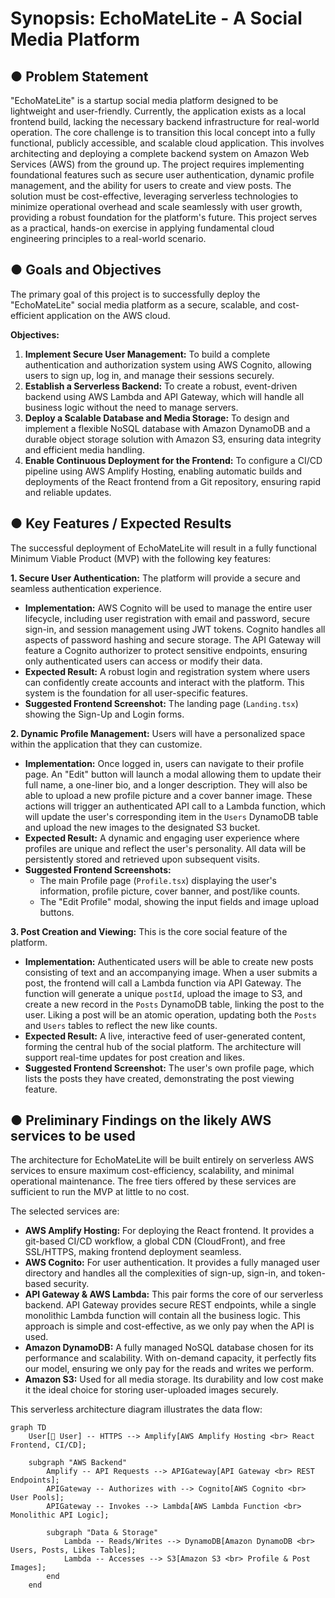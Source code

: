 # Synopsis: EchoMateLite - A Social Media Platform

## ● Problem Statement

"EchoMateLite" is a startup social media platform designed to be lightweight and user-friendly. Currently, the application exists as a local frontend build, lacking the necessary backend infrastructure for real-world operation. The core challenge is to transition this local concept into a fully functional, publicly accessible, and scalable cloud application. This involves architecting and deploying a complete backend system on Amazon Web Services (AWS) from the ground up. The project requires implementing foundational features such as secure user authentication, dynamic profile management, and the ability for users to create and view posts. The solution must be cost-effective, leveraging serverless technologies to minimize operational overhead and scale seamlessly with user growth, providing a robust foundation for the platform's future. This project serves as a practical, hands-on exercise in applying fundamental cloud engineering principles to a real-world scenario.

## ● Goals and Objectives

The primary goal of this project is to successfully deploy the "EchoMateLite" social media platform as a secure, scalable, and cost-efficient application on the AWS cloud.

**Objectives:**
1.  **Implement Secure User Management:** To build a complete authentication and authorization system using AWS Cognito, allowing users to sign up, log in, and manage their sessions securely.
2.  **Establish a Serverless Backend:** To create a robust, event-driven backend using AWS Lambda and API Gateway, which will handle all business logic without the need to manage servers.
3.  **Deploy a Scalable Database and Media Storage:** To design and implement a flexible NoSQL database with Amazon DynamoDB and a durable object storage solution with Amazon S3, ensuring data integrity and efficient media handling.
4.  **Enable Continuous Deployment for the Frontend:** To configure a CI/CD pipeline using AWS Amplify Hosting, enabling automatic builds and deployments of the React frontend from a Git repository, ensuring rapid and reliable updates.

## ● Key Features / Expected Results

The successful deployment of EchoMateLite will result in a fully functional Minimum Viable Product (MVP) with the following key features:

**1. Secure User Authentication:** The platform will provide a secure and seamless authentication experience.
*   **Implementation:** AWS Cognito will be used to manage the entire user lifecycle, including user registration with email and password, secure sign-in, and session management using JWT tokens. Cognito handles all aspects of password hashing and secure storage. The API Gateway will feature a Cognito authorizer to protect sensitive endpoints, ensuring only authenticated users can access or modify their data.
*   **Expected Result:** A robust login and registration system where users can confidently create accounts and interact with the platform. This system is the foundation for all user-specific features.
*   **Suggested Frontend Screenshot:** The landing page (`Landing.tsx`) showing the Sign-Up and Login forms.

**2. Dynamic Profile Management:** Users will have a personalized space within the application that they can customize.
*   **Implementation:** Once logged in, users can navigate to their profile page. An "Edit" button will launch a modal allowing them to update their full name, a one-liner bio, and a longer description. They will also be able to upload a new profile picture and a cover banner image. These actions will trigger an authenticated API call to a Lambda function, which will update the user's corresponding item in the `Users` DynamoDB table and upload the new images to the designated S3 bucket.
*   **Expected Result:** A dynamic and engaging user experience where profiles are unique and reflect the user's personality. All data will be persistently stored and retrieved upon subsequent visits.
*   **Suggested Frontend Screenshots:**
    *   The main Profile page (`Profile.tsx`) displaying the user's information, profile picture, cover banner, and post/like counts.
    *   The "Edit Profile" modal, showing the input fields and image upload buttons.

**3. Post Creation and Viewing:** This is the core social feature of the platform.
*   **Implementation:** Authenticated users will be able to create new posts consisting of text and an accompanying image. When a user submits a post, the frontend will call a Lambda function via API Gateway. The function will generate a unique `postId`, upload the image to S3, and create a new record in the `Posts` DynamoDB table, linking the post to the user. Liking a post will be an atomic operation, updating both the `Posts` and `Users` tables to reflect the new like counts.
*   **Expected Result:** A live, interactive feed of user-generated content, forming the central hub of the social platform. The architecture will support real-time updates for post creation and likes.
*   **Suggested Frontend Screenshot:** The user's own profile page, which lists the posts they have created, demonstrating the post viewing feature.

## ● Preliminary Findings on the likely AWS services to be used

The architecture for EchoMateLite will be built entirely on serverless AWS services to ensure maximum cost-efficiency, scalability, and minimal operational maintenance. The free tiers offered by these services are sufficient to run the MVP at little to no cost.

The selected services are:
*   **AWS Amplify Hosting:** For deploying the React frontend. It provides a git-based CI/CD workflow, a global CDN (CloudFront), and free SSL/HTTPS, making frontend deployment seamless.
*   **AWS Cognito:** For user authentication. It provides a fully managed user directory and handles all the complexities of sign-up, sign-in, and token-based security.
*   **API Gateway & AWS Lambda:** This pair forms the core of our serverless backend. API Gateway provides secure REST endpoints, while a single monolithic Lambda function will contain all the business logic. This approach is simple and cost-effective, as we only pay when the API is used.
*   **Amazon DynamoDB:** A fully managed NoSQL database chosen for its performance and scalability. With on-demand capacity, it perfectly fits our model, ensuring we only pay for the reads and writes we perform.
*   **Amazon S3:** Used for all media storage. Its durability and low cost make it the ideal choice for storing user-uploaded images securely.

This serverless architecture diagram illustrates the data flow:

```mermaid
graph TD
    User[👤 User] -- HTTPS --> Amplify[AWS Amplify Hosting <br> React Frontend, CI/CD];

    subgraph "AWS Backend"
        Amplify -- API Requests --> APIGateway[API Gateway <br> REST Endpoints];
        APIGateway -- Authorizes with --> Cognito[AWS Cognito <br> User Pools];
        APIGateway -- Invokes --> Lambda[AWS Lambda Function <br> Monolithic API Logic];

        subgraph "Data & Storage"
            Lambda -- Reads/Writes --> DynamoDB[Amazon DynamoDB <br> Users, Posts, Likes Tables];
            Lambda -- Accesses --> S3[Amazon S3 <br> Profile & Post Images];
        end
    end
```

